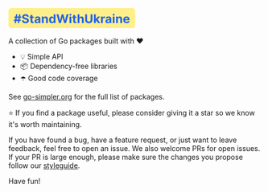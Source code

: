 [![](https://raw.githubusercontent.com/vshymanskyy/StandWithUkraine/main/badges/StandWithUkraine.svg)](https://stand-with-ukraine.pp.ua)

A collection of Go packages built with ❤️

* 💡️ Simple API
* 📦 Dependency-free libraries
* ☂️ Good code coverage

See [go-simpler.org][1] for the full list of packages.

⭐️ If you find a package useful, please consider giving it a star so we know it's worth maintaining.

If you have found a bug, have a feature request, or just want to leave feedback, feel free to open an issue.
We also welcome PRs for open issues.
If your PR is large enough, please make sure the changes you propose follow our [styleguide][2].

Have fun!

[1]: https://go-simpler.org
[2]: https://github.com/go-simpler/styleguide
